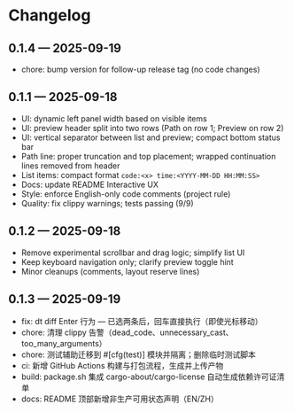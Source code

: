 # Changelog

## 0.1.4 — 2025-09-19
- chore: bump version for follow-up release tag (no code changes)

## 0.1.1 — 2025-09-18
- UI: dynamic left panel width based on visible items
- UI: preview header split into two rows (Path on row 1; Preview on row 2)
- UI: vertical separator between list and preview; compact bottom status bar
- Path line: proper truncation and top placement; wrapped continuation lines removed from header
- List items: compact format `code:<x> time:<YYYY-MM-DD HH:MM:SS>`
- Docs: update README Interactive UX
- Style: enforce English-only code comments (project rule)
- Quality: fix clippy warnings; tests passing (9/9)
## 0.1.2 — 2025-09-18
- Remove experimental scrollbar and drag logic; simplify list UI
- Keep keyboard navigation only; clarify preview toggle hint
- Minor cleanups (comments, layout reserve lines)

## 0.1.3 — 2025-09-19
- fix: dt diff Enter 行为 — 已选两条后，回车直接执行（即使光标移动）
- chore: 清理 clippy 告警（dead_code、unnecessary_cast、too_many_arguments）
- chore: 测试辅助迁移到 #[cfg(test)] 模块并隔离；删除临时测试脚本
- ci: 新增 GitHub Actions 构建与打包流程，生成并上传产物
- build: package.sh 集成 cargo-about/cargo-license 自动生成依赖许可证清单
- docs: README 顶部新增非生产可用状态声明（EN/ZH）
